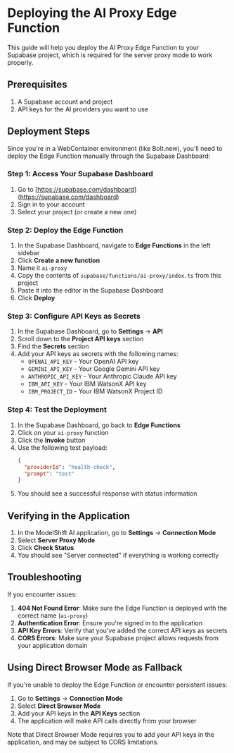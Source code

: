 # Deploying the AI Proxy Edge Function

This guide will help you deploy the AI Proxy Edge Function to your Supabase project, which is required for the server proxy mode to work properly.

## Prerequisites

1. A Supabase account and project
2. API keys for the AI providers you want to use

## Deployment Steps

Since you're in a WebContainer environment (like Bolt.new), you'll need to deploy the Edge Function manually through the Supabase Dashboard:

### Step 1: Access Your Supabase Dashboard

1. Go to [https://supabase.com/dashboard](https://supabase.com/dashboard)
2. Sign in to your account
3. Select your project (or create a new one)

### Step 2: Deploy the Edge Function

1. In the Supabase Dashboard, navigate to **Edge Functions** in the left sidebar
2. Click **Create a new function**
3. Name it `ai-proxy`
4. Copy the contents of `supabase/functions/ai-proxy/index.ts` from this project
5. Paste it into the editor in the Supabase Dashboard
6. Click **Deploy**

### Step 3: Configure API Keys as Secrets

1. In the Supabase Dashboard, go to **Settings** → **API**
2. Scroll down to the **Project API keys** section
3. Find the **Secrets** section
4. Add your API keys as secrets with the following names:
   - `OPENAI_API_KEY` - Your OpenAI API key
   - `GEMINI_API_KEY` - Your Google Gemini API key
   - `ANTHROPIC_API_KEY` - Your Anthropic Claude API key
   - `IBM_API_KEY` - Your IBM WatsonX API key
   - `IBM_PROJECT_ID` - Your IBM WatsonX Project ID

### Step 4: Test the Deployment

1. In the Supabase Dashboard, go back to **Edge Functions**
2. Click on your `ai-proxy` function
3. Click the **Invoke** button
4. Use the following test payload:
   ```json
   {
     "providerId": "health-check",
     "prompt": "test"
   }
   ```
5. You should see a successful response with status information

## Verifying in the Application

1. In the ModelShift AI application, go to **Settings** → **Connection Mode**
2. Select **Server Proxy Mode**
3. Click **Check Status**
4. You should see "Server connected" if everything is working correctly

## Troubleshooting

If you encounter issues:

1. **404 Not Found Error**: Make sure the Edge Function is deployed with the correct name (`ai-proxy`)
2. **Authentication Error**: Ensure you're signed in to the application
3. **API Key Errors**: Verify that you've added the correct API keys as secrets
4. **CORS Errors**: Make sure your Supabase project allows requests from your application domain

## Using Direct Browser Mode as Fallback

If you're unable to deploy the Edge Function or encounter persistent issues:

1. Go to **Settings** → **Connection Mode**
2. Select **Direct Browser Mode**
3. Add your API keys in the **API Keys** section
4. The application will make API calls directly from your browser

Note that Direct Browser Mode requires you to add your API keys in the application, and may be subject to CORS limitations.